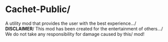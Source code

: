 # Cachet-Public/
A utility mod that provides the user with the best experience…/
**DISCLAIMER**/
This mod has been created for the entertainment of others.../
We do not take any responsibility for damage caused by this/
mod!
